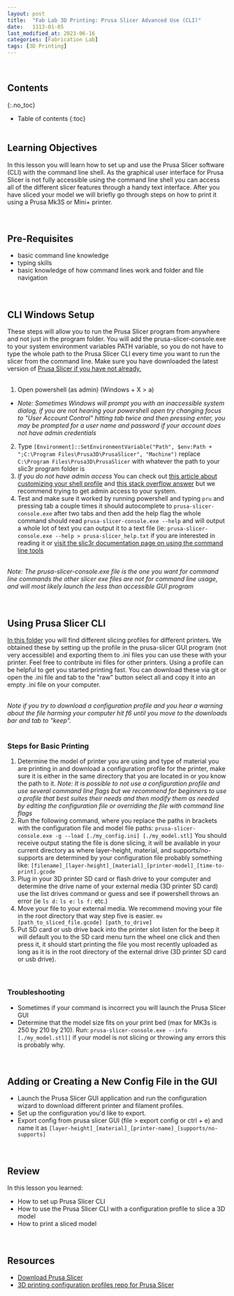 ```yaml
---
layout: post
title:  "Fab Lab 3D Printing: Prusa Slicer Advanced Use (CLI)"
date:   1113-01-05
last_modified_at: 2023-06-16
categories: [Fabrication Lab]
tags: [3D Printing]
---
```

<br>

## Contents
{:.no_toc}
* Table of contents
{:toc}
<br><br>

## Learning Objectives
In this lesson you will learn how to set up and use the Prusa Slicer software (CLI) with the command line shell. As the graphical user interface for Prusa Slicer is not fully accessible using the command line shell you can access all of the different slicer features through a handy text interface. After you have sliced your model we will briefly go through steps on how to print it using a Prusa Mk3S or Mini+ printer.
<br><br><br>

## Pre-Requisites 
- basic command line knowledge
- typing skills
- basic knowledge of how command lines work and folder and file navigation
<br><br><br>

## CLI Windows Setup
These steps will allow you to run the Prusa Slicer program from anywhere and not just in the program folder. You will add the prusa-slicer-console.exe to your system environment variables PATH variable, so you do not have to type the whole path to the Prusa Slicer CLI every time you want to run the slicer from the command line. Make sure you have downloaded the latest version of [Prusa Slicer if you have not already.](https://www.prusa3d.com/page/prusaslicer_424/)
<br><br>

1. Open powershell (as admin) (Windows + X > a)
  - *Note: Sometimes Windows will prompt you with an inaccessible system dialog, if you are not hearing your powershell open try changing focus to "User Account Control" hitting tab twice and then pressing enter, you may be prompted for a user name and password if your account does not have admin credentials*
2. Type `[Environment]::SetEnvironmentVariable("Path", $env:Path + ";C:\Program Files\Prusa3D\PrusaSlicer", "Machine")` replace `C:\Program Files\Prusa3D\PrusaSlicer` with whatever the path to your slic3r program folder is
3. *If you do not have admin access* You can check out [this article about customizing your shell profile](https://www.howtogeek.com/50236/customizing-your-powershell-profile/) and [this stack overflow answer](https://stackoverflow.com/questions/714877/setting-windows-powershell-environment-variables) but we recommend trying to get admin access to your system.
4. Test and make sure it worked by running powershell and typing `pru` and pressing tab a couple times it should autocomplete to `prusa-slicer-console.exe` after two tabs and then add the help flag the whole command should read `prusa-slicer-console.exe --help` and will output a whole lot of text you can output it to a text file (ie: `prusa-slicer-console.exe --help > prusa-slicer_help.txt` if you are interested in reading it or [visit the slic3r documentation page on using the command line tools](https://manual.slic3r.org/advanced/command-line)
<br><br>

*Note: The prusa-slicer-console.exe file is the one you want for command line commands the other slicer exe files are not for command line usage, and will most likely launch the less than accessible GUI program*
<br><br><br>

## Using Prusa Slicer CLI
[In this folder](https://github.com/funkonaut/openSCAD_lessons/tree/main/3D_Printing/profiles) you will find different slicing profiles for different printers. We obtained these by setting up the profile in the prusa-slicer GUI program (not very accessible) and exporting them to .ini files you can use these with your printer. Feel free to contribute ini files for other printers. Using a profile can be helpful to get you started printing fast. You can download these via git or open the .ini file and tab to the "raw" button select all and copy it into an empty .ini file on your computer. 
<br><br>

*Note if you try to download a configuration profile and you hear a warning about the file harming your computer hit f6 until you move to the downloads bar and tab to "keep".*
<br><br>

### Steps for Basic Printing 
1. Determine the model of printer you are using and type of material you are printing in and download a configuration profile for the printer, make sure it is either in the same directory that you are located in or you know the path to it. *Note: It is possible to not use a configuration profile and use several command line flags but we recommend for beginners to use a profile that best suites their needs and then modify them as needed by editing the configuration file or overriding the file with command line flags*
2. Run the following command, where you replace the paths in brackets with the configuration file and model file paths: `prusa-slicer-console.exe -g --load [./my_config.ini] [./my_model.stl]` You should receive output stating the file is done slicing, it will be available in your current directory as where layer-height, material, and supports/no-supports are determined by your configuration file probably something like: `[filename]_[layer-height]_[material]_[printer-model]_[time-to-print].gcode`
3. Plug in your 3D printer SD card or flash drive to your computer and determine the drive name of your external media (3D printer SD card) use the list drives command or guess and see if powershell throws an error (ie `ls d:` `ls e:` `ls f:` etc.)
4. Move your file to your external media. We recommend moving your file in the root directory that way step five is easier. `mv [path_to_sliced_file.gcode] [path_to_drive]`
5. Put SD card or usb drive back into the printer slot listen for the beep it will default you to the SD card menu turn the wheel one click and then press it, it should start printing the file you most recently uploaded as long as it is in the root directory of the external drive (3D printer SD card or usb drive).  
<br><br>

### Troubleshooting
- Sometimes if your command is incorrect you will launch the Prusa Slicer GUI
- Determine that the model size fits on your print bed (max for MK3s is 250 by 210 by 210). Run: `prusa-slicer-console.exe --info [./my_model.stl]]` if your model is not slicing or throwing any errors this is probably why. 
<br><br><br>

## Adding or Creating a New Config File in the GUI
- Launch the Prusa Slicer GUI application and run the configuration wizard to download different printer and filament profiles.
- Set up the configuration you'd like to export.
- Export config from prusa slicer GUI (file > export config or ctrl + e) and name it as `[layer-height]_[material]_[printer-name]_[supports/no-supports]`
<br><br><br>

## Review
In this lesson you learned:
- How to set up Prusa Slicer CLI
- How to use the Prusa Slicer CLI with a configuration profile to slice a 3D model
- How to print a sliced model
<br><br><br>

## Resources
- [Download Prusa Slicer](https://www.prusa3d.com/page/prusaslicer_424/)
- [3D printing configuration profiles repo for Prusa Slicer](https://github.com/funkonaut/openSCAD_lessons/tree/main/3D_Printing/profiles)
<br><br><br>




